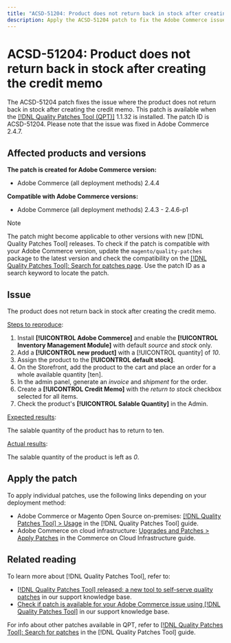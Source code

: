 ```yaml
---
title: "ACSD-51204: Product does not return back in stock after creating the credit memo"
description: Apply the ACSD-51204 patch to fix the Adobe Commerce issue where the product does not return back in stock after creating the credit memo.
---
```

# ACSD-51204: Product does not return back in stock after creating the credit memo

The ACSD-51204 patch fixes the issue where the product does not return back in stock after creating the credit memo. This patch is available when the [[!DNL Quality Patches Tool (QPT)]](/help/announcements/adobe-commerce-announcements/magento-quality-patches-released-new-tool-to-self-serve-quality-patches.md) 1.1.32 is installed. The patch ID is ACSD-51204. Please note that the issue was fixed in Adobe Commerce 2.4.7.

## Affected products and versions

**The patch is created for Adobe Commerce version:**

* Adobe Commerce (all deployment methods) 2.4.4

**Compatible with Adobe Commerce versions:**

* Adobe Commerce (all deployment methods)  2.4.3 - 2.4.6-p1

>[!NOTE]
>
>The patch might become applicable to other versions with new [!DNL Quality Patches Tool] releases. To check if the patch is compatible with your Adobe Commerce version, update the `magento/quality-patches` package to the latest version and check the compatibility on the [[!DNL Quality Patches Tool]: Search for patches page](https://experienceleague.adobe.com/tools/commerce-quality-patches/index.html). Use the patch ID as a search keyword to locate the patch.

## Issue

The product does not return back in stock after creating the credit memo.

<u>Steps to reproduce</u>:

1. Install **[!UICONTROL Adobe Commerce]** and enable the **[!UICONTROL Inventory Management Module]** with default *source* and *stock* only.
1. Add a **[!UICONTROL new product]** with a [!UICONTROL quantity] of *10*.
1. Assign the product to the **[!UICONTROL default stock]**.
1. On the Storefront, add the product to the cart and place an order for a whole available quantity [ten].
1. In the admin panel, generate an *invoice* and *shipment* for the order.
1. Create a **[!UICONTROL Credit Memo]** with the *return to stock* checkbox selected for all items.
1. Check the product's **[!UICONTROL Salable Quantity]** in the Admin.

<u>Expected results</u>:

The salable quantity of the product has to return to ten.

<u>Actual results</u>:

The salable quantity of the product is left as *0*.

## Apply the patch

To apply individual patches, use the following links depending on your deployment method:

* Adobe Commerce or Magento Open Source on-premises: [[!DNL Quality Patches Tool] > Usage](https://experienceleague.adobe.com/docs/commerce-operations/tools/quality-patches-tool/usage.html) in the [!DNL Quality Patches Tool] guide.
* Adobe Commerce on cloud infrastructure: [Upgrades and Patches > Apply Patches](https://experienceleague.adobe.com/docs/commerce-cloud-service/user-guide/develop/upgrade/apply-patches.html) in the Commerce on Cloud Infrastructure guide.

## Related reading

To learn more about [!DNL Quality Patches Tool], refer to:

* [[!DNL Quality Patches Tool] released: a new tool to self-serve quality patches](/help/announcements/adobe-commerce-announcements/magento-quality-patches-released-new-tool-to-self-serve-quality-patches.md) in our support knowledge base.
* [Check if patch is available for your Adobe Commerce issue using [!DNL Quality Patches Tool]](/help/support-tools/patches-available-in-qpt-tool/check-patch-for-magento-issue-with-magento-quality-patches.md) in our support knowledge base.

For info about other patches available in QPT, refer to [[!DNL Quality Patches Tool]: Search for patches](https://experienceleague.adobe.com/tools/commerce-quality-patches/index.html) in the [!DNL Quality Patches Tool] guide.

